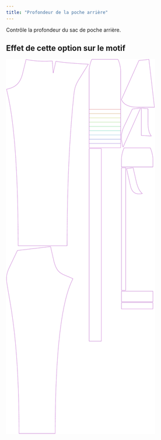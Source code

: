 ```yaml
---
title: "Profondeur de la poche arrière"
---
```


Contrôle la profondeur du sac de poche arrière.

## Effet de cette option sur le motif

![Cette image montre l'effet de cette option en superposant plusieurs variantes qui ont une valeur différente pour cette option](charlie_backpocketdepth_sample.svg "Effet de cette option sur le motif")
